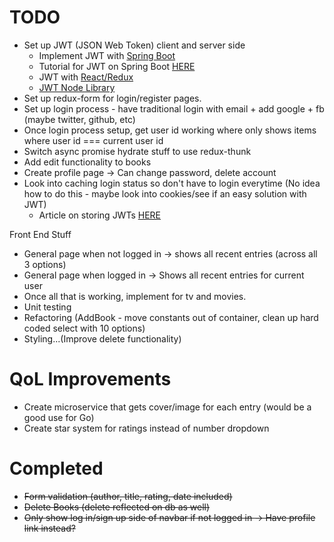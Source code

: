 # TODO
+ Set up JWT (JSON Web Token) client and server side
  + Implement JWT with [Spring Boot](https://github.com/gothinkster/spring-boot-realworld-example-app)
  + Tutorial for JWT on Spring Boot [HERE](https://auth0.com/blog/implementing-jwt-authentication-on-spring-boot/)
  + JWT with [React/Redux](https://github.com/gothinkster/react-redux-realworld-example-app)
  + [JWT Node Library](https://github.com/auth0/node-jsonwebtoken)
+ Set up redux-form for login/register pages.
+ Set up login process - have traditional login with email + add google + fb (maybe twitter, github, etc)
+ Once login process setup, get user id working where only shows items where user id === current user id
+ Switch async promise hydrate stuff to use redux-thunk
+ Add edit functionality to books
+ Create profile page -> Can change password, delete account
+ Look into caching login status so don't have to login everytime (No idea how to do this - maybe look into cookies/see if an easy solution with JWT)
  + Article on storing JWTs [HERE](https://stormpath.com/blog/where-to-store-your-jwts-cookies-vs-html5-web-storage)

Front End Stuff
+ General page when not logged in -> shows all recent entries (across all 3 options)
+ General page when logged in -> Shows all recent entries for current user
+ Once all that is working, implement for tv and movies.
+ Unit testing
+ Refactoring (AddBook - move constants out of container, clean up hard coded select with 10 options)
+ Styling...(Improve delete functionality)

# QoL Improvements
+ Create microservice that gets cover/image for each entry (would be a good use for Go)
+ Create star system for ratings instead of number dropdown

# Completed
+ ~~Form validation (author, title, rating, date included)~~
+ ~~Delete Books (delete reflected on db as well)~~
+ ~~Only show log in/sign up side of navbar if not logged in -> Have profile link instead?~~